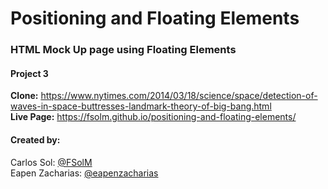 # Positioning and Floating Elements
### HTML Mock Up page using Floating Elements
#### Project 3
<b>Clone:</b> https://www.nytimes.com/2014/03/18/science/space/detection-of-waves-in-space-buttresses-landmark-theory-of-big-bang.html<br>
<b>Live Page:</b> https://fsolm.github.io/positioning-and-floating-elements/

#### Created by:
Carlos Sol: <a href="https://github.com/FSolM">@FSolM</a><br>
Eapen Zacharias: <a href="https://github.com/eapenzacharias">@eapenzacharias</a>
